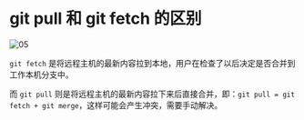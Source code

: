 # git pull 和 git fetch 的区别

![05](/images/20230809/05.png)

`git fetch` 是将远程主机的最新内容拉到本地，用户在检查了以后决定是否合并到工作本机分支中。

而 `git pull` 则是将远程主机的最新内容拉下来后直接合并，即：`git pull = git fetch + git merge`，这样可能会产生冲突，需要手动解决。